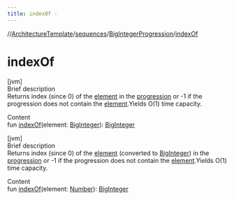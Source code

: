 ```yaml
---
title: indexOf -
---
```

//[ArchitectureTemplate](../../index.md)/[sequences](../index.md)/[BigIntegerProgression](index.md)/[indexOf](index-of.md)



# indexOf  
[jvm]  
Brief description  
Returns index (since 0) of the [element]() in the [progression](index.md) or -1 if the progression does not contain the [element]().Yields O(1) time capacity.  
  
  
Content  
fun [indexOf](index-of.md)(element: [BigInteger](https://docs.oracle.com/javase/8/docs/api/java/math/BigInteger.html)): [BigInteger](https://docs.oracle.com/javase/8/docs/api/java/math/BigInteger.html)  


[jvm]  
Brief description  
Returns index (since 0) of the [element]() (converted to [BigInteger](https://docs.oracle.com/javase/8/docs/api/java/math/BigInteger.html)) in the [progression](index.md) or -1 if the progression does not contain the [element]().Yields O(1) time capacity.  
  
  
Content  
fun [indexOf](index-of.md)(element: [Number](https://kotlinlang.org/api/latest/jvm/stdlib/kotlin/-number/index.html)): [BigInteger](https://docs.oracle.com/javase/8/docs/api/java/math/BigInteger.html)  



